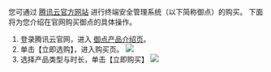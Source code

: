 您可通过 [腾讯云官方网站](https://cloud.tencent.com/) 进行终端安全管理系统（以下简称御点）的购买。
下面将为您介绍在官网购买御点的具体操作。

1. 登录腾讯云官网，进入 [御点产品介绍页](https://cloud.tencent.com/product/tepm)。
2. 单击【立即选购】，进入购买页。
 ![](https://main.qcloudimg.com/raw/6ec6c3f37889a676a7757b19567f0eb1.png)
3. 选择产品类型与时长，单击【立即购买】
 ![](https://main.qcloudimg.com/raw/0759dfe655534b077e722145d8290224.png)